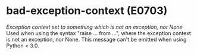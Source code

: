 # bad-exception-context (E0703)
*Exception context set to something which is not an exception, nor None*
Used when using the syntax "raise ... from ...", where the exception
context is not an exception, nor None. This message can't be emitted
when using Python \< 3.0.
